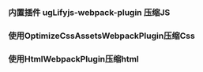 ### 内置插件 ugLifyjs-webpack-plugin 压缩JS

### 使用OptimizeCssAssetsWebpackPlugin压缩Css

### 使用HtmlWebpackPlugin压缩html